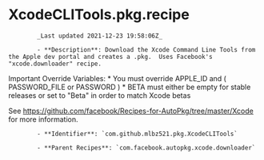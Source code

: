 # XcodeCLITools.pkg.recipe

            _Last updated 2021-12-23 19:58:06Z_

            - **Description**: Download the Xcode Command Line Tools from the Apple dev portal and creates a .pkg.  Uses Facebook's "xcode.downloader" recipe.

Important Override Variables:
	* You must override APPLE_ID and ( PASSWORD_FILE or PASSWORD )
	* BETA must either be empty for stable releases or set to "Beta" in order to match Xcode betas

See https://github.com/facebook/Recipes-for-AutoPkg/tree/master/Xcode for more information.

            - **Identifier**: `com.github.mlbz521.pkg.XcodeCLITools`

            - **Parent Recipes**: `com.facebook.autopkg.xcode.downloader`